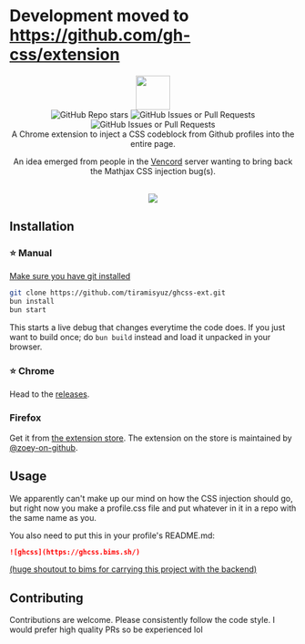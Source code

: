 # Development moved to https://github.com/gh-css/extension

#### 

<div align="center">
  <img height="60" src="https://github.com/tiramisyuz/ghcss-ext/blob/main/icons/ghcssbig.png?raw=true">

  <br>

  <img alt="GitHub Repo stars" src="https://img.shields.io/github/stars/tiramisyuz/ghcss-ext?style=for-the-badge">
  <img alt="GitHub Issues or Pull Requests" src="https://img.shields.io/github/issues-pr/tiramisyuz/ghcss-ext?style=for-the-badge">
  <img alt="GitHub Issues or Pull Requests" src="https://img.shields.io/github/issues/tiramisyuz/ghcss-ext?style=for-the-badge">

  <br>
  A Chrome extension to inject a CSS codeblock from Github profiles into the entire page.

  An idea emerged from people in the [Vencord](https://vencord.dev/) server wanting to bring back the Mathjax CSS injection bug(s).

<br>

<img src="https://files.catbox.moe/gbztli.png">
</div>

## Installation
### ⭐ Manual
[Make sure you have git installed](https://www.git-scm.com/downloads)
```bash
git clone https://github.com/tiramisyuz/ghcss-ext.git
bun install
bun start
```
This starts a live debug that changes everytime the code does. If you just want to build once; do `bun build` instead and load it unpacked in your browser.

### ⭐ Chrome
Head to the <a href="https://github.com/tiramisyuz/ghcss-ext/releases">releases</a>.

### Firefox
Get it from [the extension store](https://addons.mozilla.org/en-US/firefox/addon/ghcss/). The extension on the store is maintained by [@zoey-on-github](https://github.com/zoey-on-github).

## Usage
We apparently can't make up our mind on how the CSS injection should go, but right now you make a profile.css file and put whatever in it in a repo with the same name as you.

You also need to put this in your profile's README.md:
```md
![ghcss](https://ghcss.bims.sh/)
```

[(huge shoutout to bims for carrying this project with the backend)](https://github.com/Bims-sh)

## Contributing
Contributions are welcome. Please consistently follow the code style. I would prefer high quality PRs so be experienced lol

